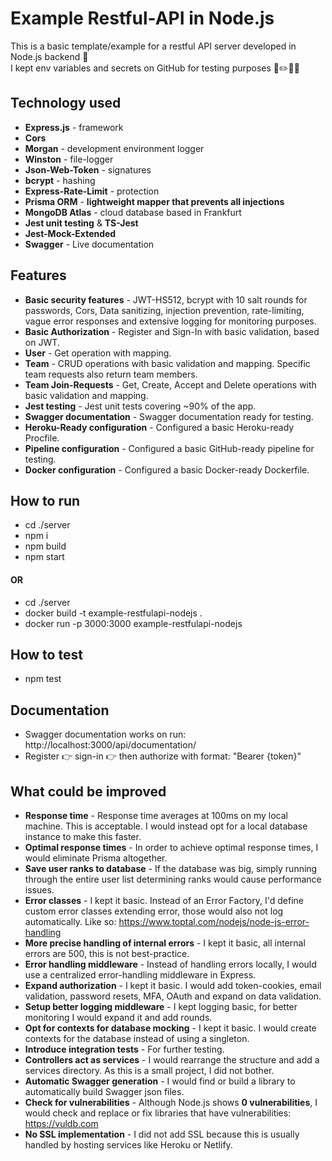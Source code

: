 # Example Restful-API in Node.js
This is a basic template/example for a restful API server developed in Node.js backend 🌱<br/>
I kept env variables and secrets on GitHub for testing purposes 📐✏️👷‍♀️<br/>

## Technology used
- **Express.js** - framework
- **Cors**
- **Morgan** - development environment logger
- **Winston** - file-logger
- **Json-Web-Token** - signatures
- **bcrypt** - hashing
- **Express-Rate-Limit** - protection
- **Prisma ORM** - **lightweight mapper that prevents all injections**
- **MongoDB Atlas** - cloud database based in Frankfurt
- **Jest unit testing** & **TS-Jest**
- **Jest-Mock-Extended**
- **Swagger** - Live documentation

## Features
- **Basic security features** - JWT-HS512, bcrypt with 10 salt rounds for passwords, Cors, Data sanitizing, injection prevention, rate-limiting, vague error responses and extensive logging for monitoring purposes.
- **Basic Authorization** - Register and Sign-In with basic validation, based on JWT.
- **User** - Get operation with mapping.
- **Team** - CRUD operations with basic validation and mapping. Specific team requests also return team members.
- **Team Join-Requests** - Get, Create, Accept and Delete operations with basic validation and mapping.
- **Jest testing** - Jest unit tests covering ~90% of the app.
- **Swagger documentation** - Swagger documentation ready for testing.
- **Heroku-Ready configuration** - Configured a basic Heroku-ready Procfile.
- **Pipeline configuration** - Configured a basic GitHub-ready pipeline for testing.
- **Docker configuration** - Configured a basic Docker-ready Dockerfile.

## How to run
- cd ./server
- npm i
- npm build
- npm start
#### **OR**
- cd ./server
- docker build -t example-restfulapi-nodejs .
- docker run -p 3000:3000 example-restfulapi-nodejs

## How to test
- npm test

## Documentation
- Swagger documentation works on run: http://localhost:3000/api/documentation/
- Register 👉 sign-in 👉 then authorize with format: "Bearer {token}"

## What could be improved
- **Response time** - Response time averages at 100ms on my local machine. This is acceptable. I would instead opt for a local database instance to make this faster.
- **Optimal response times** - In order to achieve optimal response times, I would eliminate Prisma altogether.
- **Save user ranks to database** - If the database was big, simply running through the entire user list determining ranks would cause performance issues.
- **Error classes** - I kept it basic. Instead of an Error Factory, I'd define custom error classes extending error, those would also not log automatically. Like so: https://www.toptal.com/nodejs/node-js-error-handling
- **More precise handling of internal errors** - I kept it basic, all internal errors are 500, this is not best-practice.
- **Error handling middleware** - Instead of handling errors locally, I would use a centralized error-handling middleware in Express.
- **Expand authorization** - I kept it basic. I would add token-cookies, email validation, password resets, MFA, OAuth and expand on data validation.
- **Setup better logging middleware** - I kept logging basic, for better monitoring I would expand it and add rounds.
- **Opt for contexts for database mocking** - I kept it basic. I would create contexts for the database instead of using a singleton.
- **Introduce integration tests** - For further testing.
- **Controllers act as services** - I would rearrange the structure and add a services directory. As this is a small project, I did not bother.
- **Automatic Swagger generation** - I would find or build a library to automatically build Swagger json files.
- **Check for vulnerabilities** - Although Node.js shows **0 vulnerabilities**, I would check and replace or fix libraries that have vulnerabilities: https://vuldb.com
- **No SSL implementation** - I did not add SSL because this is usually handled by hosting services like Heroku or Netlify.